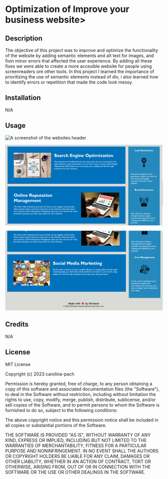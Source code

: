 # Optimization of Improve your business website>

## Description



The objective of this project was to improve and optimize the functionality of the website by adding semantic elements and alt text for images, and fixin minor errors that affected the user experience. By adding all these fixes we were able to create a more accesible website for people using screenreaders ore other tools. In this project I learned the importance of prioritizing the use of semantic elements instead of div, i also learned how to identify errors or repetition that made the code look messy.


## Installation

N/A

## Usage

![ A screenshot of the websites header](\Assets\images\READSS1.png)

![ screenshot of the websites content](./assets/images/READSS2.png)

![A screenshot of the websites footer](./assets/images/READSS3.png)

## Credits

N/A

## License

MIT License

Copyright (c) 2023 carolina-pach

Permission is hereby granted, free of charge, to any person obtaining a copy
of this software and associated documentation files (the "Software"), to deal
in the Software without restriction, including without limitation the rights
to use, copy, modify, merge, publish, distribute, sublicense, and/or sell
copies of the Software, and to permit persons to whom the Software is
furnished to do so, subject to the following conditions:

The above copyright notice and this permission notice shall be included in all
copies or substantial portions of the Software.

THE SOFTWARE IS PROVIDED "AS IS", WITHOUT WARRANTY OF ANY KIND, EXPRESS OR
IMPLIED, INCLUDING BUT NOT LIMITED TO THE WARRANTIES OF MERCHANTABILITY,
FITNESS FOR A PARTICULAR PURPOSE AND NONINFRINGEMENT. IN NO EVENT SHALL THE
AUTHORS OR COPYRIGHT HOLDERS BE LIABLE FOR ANY CLAIM, DAMAGES OR OTHER
LIABILITY, WHETHER IN AN ACTION OF CONTRACT, TORT OR OTHERWISE, ARISING FROM,
OUT OF OR IN CONNECTION WITH THE SOFTWARE OR THE USE OR OTHER DEALINGS IN THE
SOFTWARE.


